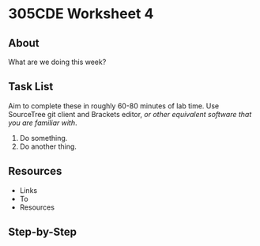# 305CDE Worksheet 4

## About

What are we doing this week?

## Task List

Aim to complete these in roughly 60-80 minutes of lab time. Use SourceTree git client and Brackets editor, _or other equivalent software that you are familiar with_.

1. Do something.
2. Do another thing.

## Resources

* Links
* To
* Resources

## Step-by-Step

